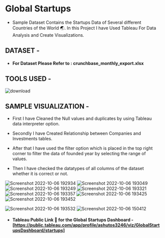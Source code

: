 # Global Startups

* Sample Dataset Contains the Startups Data of Several different Countries of the World 🌏. In this Project I have Used Tableau For Data Analysis and Create Visualizations.


## DATASET -

* #### For Dataset Please Refer to : crunchbase_monthly_export.xlsx


## TOOLS USED - 

  ![download](https://user-images.githubusercontent.com/111995863/194266789-c26badc9-68db-4735-a31c-7e98749ab3c6.jpg)




## SAMPLE VISUALIZATION - 


* First I have Cleaned the Null values and duplicates by using Tableau data interpreter option.

* Secondly I have Created Relationship between Companies and Investments tables.

* After that I have used the filter option which is placed in the top right corner to filter the data of founded year by selecting the range of values. 

* Then I have checked the datatypes of all columns of the dataset whether it is correct or not.

 
 ![Screenshot 2022-10-06 192934](https://user-images.githubusercontent.com/111995863/194344755-11984b80-a28b-46e0-9635-9a2729918793.png)
![Screenshot 2022-10-06 193049](https://user-images.githubusercontent.com/111995863/194344810-485dc9b6-7295-462a-9915-494878bda243.png)
![Screenshot 2022-10-06 193249](https://user-images.githubusercontent.com/111995863/194344828-3cb3e340-c867-411e-b3bc-d675164b9b84.png)
![Screenshot 2022-10-06 193321](https://user-images.githubusercontent.com/111995863/194344841-9e2609e0-9665-421b-941a-d64b639a2bd1.png)
![Screenshot 2022-10-06 193357](https://user-images.githubusercontent.com/111995863/194344851-191c3b9a-146e-4b91-bd6e-a01bc471ec63.png)
![Screenshot 2022-10-06 193425](https://user-images.githubusercontent.com/111995863/194344861-43a2827c-042a-4583-831f-3777b08f18b9.png)
![Screenshot 2022-10-06 193452](https://user-images.githubusercontent.com/111995863/194344882-bb03f0da-d199-4887-bcd2-20c862f22ca5.png)

![Screenshot 2022-10-06 193532](https://user-images.githubusercontent.com/111995863/194344904-f953a594-2c15-431a-99ec-e735cfc4dc4b.png)
![Screenshot 2022-10-06 150412](https://user-images.githubusercontent.com/111995863/194344942-e0d5eb66-bb42-4189-8f4d-faf40f299e59.png)




 * #### Tableau Public Link 🔗 for the Global Startups Dashboard - [https://public.tableau.com/app/profile/ashutos3246/viz/GlobalStartupsDashboard/startups]


